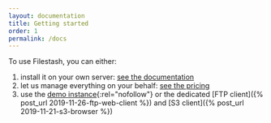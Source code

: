 ```yaml
---
layout: documentation
title: Getting started
order: 1
permalink: /docs
---
```


To use Filestash, you can either:
1. install it on your own server: [see the documentation](/docs/install-and-upgrade/)
2. let us manage everything on your behalf: [see the pricing](/pricing/)
3. use the [demo instance](https://demo.filestash.app/){:rel="nofollow"} or the dedicated [FTP client]({% post_url 2019-11-26-ftp-web-client %}) and [S3 client]({% post_url 2019-11-21-s3-browser %})
